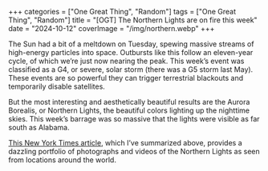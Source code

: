 +++
categories = ["One Great Thing", "Random"]
tags = ["One Great Thing", "Random"]
title = "[OGT] The Northern Lights are on fire this week"
date = "2024-10-12"
coverImage = "/img/northern.webp"
+++

The Sun had a bit of a meltdown on Tuesday, spewing massive streams of high-energy particles into space. Outbursts like this follow an eleven-year cycle, of which we’re just now nearing the peak. This week’s event was classified as a G4, or severe, solar storm (there was a G5 storm last May). These events are so powerful they can trigger terrestrial blackouts and temporarily disable satellites.

<!--more-->

But the most interesting and aesthetically beautiful results are the Aurora Borealis, or Northern Lights, the beautiful colors lighting up the nighttime skies. This week’s barrage was so massive that the lights were visible as far south as Alabama.

<a target="_blank" href="https://www.nytimes.com/2024/10/11/science/northern-lights-world-photos.html?unlocked_article_code=1.Rk4.Ps9c.SIQ3CztLqvwa&smid=url-share">This New York Times article</a>, which I’ve summarized above, provides a dazzling portfolio of photographs and videos of the Northern Lights as seen from locations around the world.
